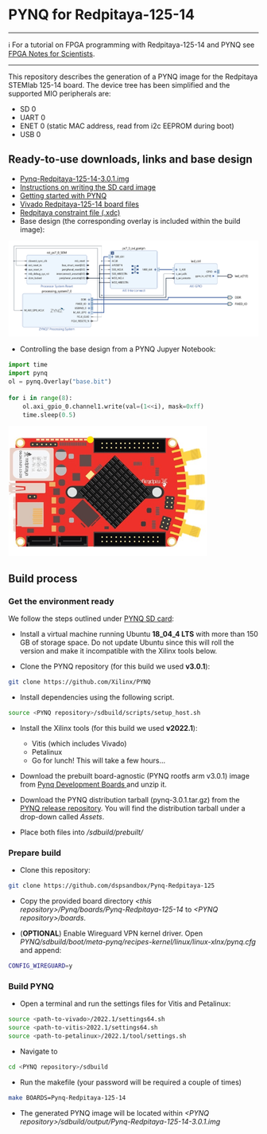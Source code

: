 # PYNQ for Redpitaya-125-14


---

ℹ️ For a tutorial on FPGA programming with Redpitaya-125-14 and PYNQ see [FPGA Notes for Scientists](https://github.com/dspsandbox/FPGA-Notes-for-Scientists).

---
This repository describes the generation of a PYNQ image for the Redpitaya STEMlab 125-14 board. The device tree has been simplified and the supported MIO peripherals are:
* SD 0
* UART 0
* ENET 0 (static MAC address, read from i2c EEPROM during boot)
* USB 0


## Ready-to-use downloads, links and base design

* [Pynq-Redpitaya-125-14-3.0.1.img](https://drive.google.com/file/d/1yZ7dBUzU9IY8ECg2v9Jc2SXsewsgbF-1/view?usp=sharing)
* [Instructions on writing the SD card image](https://pynq.readthedocs.io/en/v2.6.1/appendix.html#writing-the-sd-card-image)
* [Getting started with PYNQ](https://pynq.readthedocs.io/en/v2.0/getting_started.html)
* [Vivado Redpitaya-125-14 board files](https://github.com/dspsandbox/Pynq-Redpitaya-125/tree/master/Vivado/board_files)
* [Redpitaya constraint file (.xdc)](https://github.com/RedPitaya/RedPitaya/blob/master/fpga/sdc/red_pitaya.xdc)
* Base design (the corresponding overlay is included within the build image):
<img src="/Doc/base_bd.png"/>

* Controlling the base design from a PYNQ Jupyer Notebook:

```python
import time
import pynq
ol = pynq.Overlay("base.bit")

for i in range(8):
    ol.axi_gpio_0.channel1.write(val=(1<<i), mask=0xff)
    time.sleep(0.5)
```
<img src="/Doc/running_led.gif" width="400"/>


## Build process 
### Get the environment ready
We follow the steps outlined under [PYNQ SD card](https://pynq.readthedocs.io/en/v3.0.0/pynq_sd_card.html):

* Install a virtual machine running Ubuntu **18_04_4 LTS** with more than 150 GB of storage space. Do not update Ubuntu since this will roll the version and make it incompatible with the Xilinx tools below. 

* Clone the PYNQ repository (for this build we used **v3.0.1**):
```bash
git clone https://github.com/Xilinx/PYNQ
```
* Install dependencies using the following script.
```bash
source <PYNQ repository>/sdbuild/scripts/setup_host.sh
```
* Install the Xilinx tools (for this build we used **v2022.1**): 
   * Vitis (which includes Vivado) 
   * Petalinux
   * Go for lunch! This will take a few hours...

* Download the prebuilt board-agnostic (PYNQ rootfs arm v3.0.1) image from [Pynq Development Boards ](http://www.pynq.io/board.html/) and unzip it.
* Download the PYNQ distribution tarball (pynq-3.0.1.tar.gz) from the [PYNQ release repository](https://github.com/Xilinx/PYNQ/releases). You will find the distribution tarball under a drop-down called *Assets*.
* Place both files into *<PYNQ repository>/sdbuild/prebuilt/*

### Prepare build
* Clone this repository:
```bash
git clone https://github.com/dspsandbox/Pynq-Redpitaya-125
```
* Copy the provided board directory *\<this repository\>/Pynq/boards/Pynq-Redpitaya-125-14* to *\<PYNQ repository\>/boards*. 

* (**OPTIONAL**) Enable Wireguard VPN kernel driver. Open *PYNQ/sdbuild/boot/meta-pynq/recipes-kernel/linux/linux-xlnx/pynq.cfg* and append:
```bash
CONFIG_WIREGUARD=y
```


### Build PYNQ 
* Open a terminal and run the settings files for Vitis and Petalinux:
```bash
source <path-to-vivado>/2022.1/settings64.sh
source <path-to-vitis>2022.1/settings64.sh
source <path-to-petalinux>/2022.1/tool/settings.sh
```

* Navigate to 
```bash
cd <PYNQ repository>/sdbuild
```
* Run the makefile (your password will be required a couple of times)
```bash
make BOARDS=Pynq-Redpitaya-125-14
```
* The generated PYNQ image will be located within *\<PYNQ repository\>/sdbuild/output/Pynq-Redpitaya-125-14-3.0.1.img*



